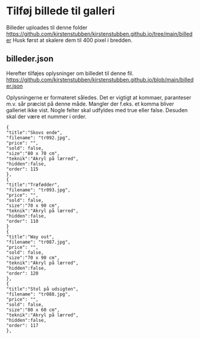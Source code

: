 # Tilføj billede til galleri

Billeder uploades til denne folder https://github.com/kirstenstubben/kirstenstubben.github.io/tree/main/billeder
Husk først at skalere dem til 400 pixel i bredden.


## billeder.json
Herefter tilføjes oplysninger om billedet til denne fil.
https://github.com/kirstenstubben/kirstenstubben.github.io/blob/main/billeder.json


Oplysningerne er formateret således.
Det er vigtigt at kommaer, paranteser m.v. sår præcist på denne måde. Mangler der f.eks. et komma bliver galleriet ikke vist.
Nogle felter skal udfyldes med true eller false. Desuden skal der være et nummer i order.

    {
    "title":"Skovs ende",
    "filename": "tr092.jpg",
    "price": "",
    "sold": false,
    "size":"80 x 70 cm",
    "teknik":"Akryl på lærred",
    "hidden":false,
    "order": 115
    },    
    {
    "title":"Træfødder",
    "filename": "tr093.jpg",
    "price": "",
    "sold": false,
    "size":"70 x 90 cm",
    "teknik":"Akryl på lærred",
    "hidden":false,
    "order": 110
    }
    {
    "title":"Way out",
    "filename": "tr087.jpg",
    "price": "",
    "sold": false,
    "size":"70 x 90 cm",
    "teknik":"Akryl på lærred",
    "hidden":false,
    "order": 120
    },
    {
    "title":"Stol på udsigten",
    "filename": "tr088.jpg",
    "price": "",
    "sold": false,
    "size":"80 x 60 cm",
    "teknik":"Akryl på lærred",
    "hidden":false,
    "order": 117
    },
   
